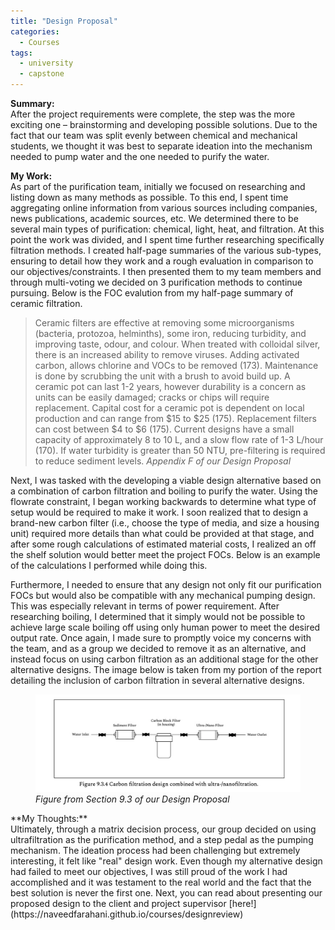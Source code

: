 ```yaml
---
title: "Design Proposal"
categories:
  - Courses
tags:
  - university
  - capstone
---
```

**Summary:**<br>
After the project requirements were complete, the step was the more exciting one – brainstorming and developing possible solutions. Due to the fact that our team was split evenly between chemical and mechanical students, we thought it was best to separate ideation into the mechanism needed to pump water and the one needed to purify the water. 

**My Work:**<br>
As part of the purification team, initially we focused on researching and listing down as many methods as possible. To this end, I spent time aggregating online information from various sources including companies, news publications, academic sources, etc. We determined there to be several main types of purification: chemical, light, heat, and filtration. At this point the work was divided, and I spent time further researching specifically filtration methods. I created half-page summaries of the various sub-types, ensuring to detail how they work and a rough evaluation in comparison to our objectives/constraints. I then presented them to my team members and through multi-voting we decided on 3 purification methods to continue pursuing. Below is the FOC evalution from my half-page summary of ceramic filtration.

> Ceramic filters are effective at removing some microorganisms (bacteria, protozoa, helminths), some iron, reducing turbidity, and improving taste, odour, and colour. When treated with colloidal silver, there is an increased ability to remove viruses. Adding activated carbon, allows chlorine and VOCs to be removed (173). Maintenance is done by scrubbing the unit with a brush to avoid build up. A ceramic pot can last 1-2 years, however durability is a concern as units can be easily damaged; cracks or chips will require replacement. Capital cost for a ceramic pot is dependent on local production and can range from $15 to $25 (175). Replacement filters can cost between $4 to $6 (175). Current designs have a small capacity of approximately 8 to 10 L, and a slow flow rate of 1-3 L/hour (170). If water turbidity is greater than 50 NTU, pre-filtering is required to reduce sediment levels.
> <cite>Appendix F of our Design Proposal</cite>

Next, I was tasked with the developing a viable design alternative based on a combination of carbon filtration and boiling to purify the water. Using the flowrate constraint, I began working backwards to determine what type of setup would be required to make it work. I soon realized that to design a brand-new carbon filter (i.e., choose the type of media, and size a housing unit) required more details than what could be provided at that stage, and after some rough calculations of estimated material costs, I realized an off the shelf solution would better meet the project FOCs. Below is an example of the calculations I performed while doing this. 

Furthermore, I needed to ensure that any design not only fit our purification FOCs but would also be compatible with any mechanical pumping design. This was especially relevant in terms of power requirement. After researching boiling, I determined that it simply would not be possible to achieve large scale boiling off using only human power to meet the desired output rate. Once again, I made sure to promptly voice my concerns with the team, and as a group we decided to remove it as an alternative, and instead focus on using carbon filtration as an additional stage for the other alternative designs. The image below is taken from my portion of the report detailing the inclusion of carbon filtration in several alternative designs. 
<figure>
  <img src="/assets/images/dpimage1.jpg" alt="Image" />
  <figcaption><em>Figure from Section 9.3 of our Design Proposal</em></figcaption>
</figure>
**My Thoughts:**<br>
Ultimately, through a matrix decision process, our group decided on using ultrafiltration as the purification method, and a step pedal as the pumping mechanism. The ideation process had been challenging but extremely interesting, it felt like "real" design work. Even though my alternative design had failed to meet our objectives, I was still proud of the work I had accomplished and it was testament to the real world and the fact that the best solution is never the first one. Next, you can read about presenting our proposed design to the client and project supervisor [here!](https://naveedfarahani.github.io/courses/designreview)


